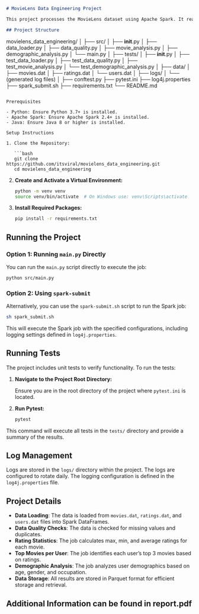 ```markdown
# MovieLens Data Engineering Project

This project processes the MovieLens dataset using Apache Spark. It reads in movies and ratings data, calculates rating statistics, identifies top movies per user, and performs demographic analysis. The results are stored in Parquet format.

## Project Structure

```
movielens_data_engineering/
│
├── src/
│   ├── __init__.py
│   ├── data_loader.py
│   ├── data_quality.py
│   ├── movie_analysis.py
│   ├── demographic_analysis.py
│   └── main.py
│
├── tests/
│   ├── __init__.py
│   ├── test_data_loader.py
│   ├── test_data_quality.py
│   ├── test_movie_analysis.py
│   └── test_demographic_analysis.py
│
├── data/
│   ├── movies.dat
│   ├── ratings.dat
│   └── users.dat
│
├── logs/
│   └── (generated log files)
│
├── conftest.py
├── pytest.ini
├── log4j.properties
├── spark_submit.sh
├── requirements.txt
└── README.md
```

Prerequisites

- Python: Ensure Python 3.7+ is installed.
- Apache Spark: Ensure Apache Spark 2.4+ is installed.
- Java: Ensure Java 8 or higher is installed.

Setup Instructions

1. Clone the Repository:

   ```bash
   git clone https://github.com/itsviral/movielens_data_engineering.git
   cd movielens_data_engineering
   ```

2. **Create and Activate a Virtual Environment:**

   ```bash
   python -m venv venv
   source venv/bin/activate  # On Windows use: venv\Scripts\activate
   ```

3. **Install Required Packages:**

   ```bash
   pip install -r requirements.txt
   ```

## Running the Project

### Option 1: Running `main.py` Directly

You can run the `main.py` script directly to execute the job:

```bash
python src/main.py
```

### Option 2: Using `spark-submit`

Alternatively, you can use the `spark-submit.sh` script to run the Spark job:

```bash
sh spark_submit.sh
```

This will execute the Spark job with the specified configurations, including logging settings defined in `log4j.properties`.

## Running Tests

The project includes unit tests to verify functionality. To run the tests:

1. **Navigate to the Project Root Directory:**

   Ensure you are in the root directory of the project where `pytest.ini` is located.

2. **Run Pytest:**

   ```bash
   pytest
   ```

This command will execute all tests in the `tests/` directory and provide a summary of the results.

## Log Management

Logs are stored in the `logs/` directory within the project. The logs are configured to rotate daily. The logging configuration is defined in the `log4j.properties` file.

## Project Details

- **Data Loading**: The data is loaded from `movies.dat`, `ratings.dat`, and `users.dat` files into Spark DataFrames.
- **Data Quality Checks**: The data is checked for missing values and duplicates.
- **Rating Statistics**: The job calculates max, min, and average ratings for each movie.
- **Top Movies per User**: The job identifies each user’s top 3 movies based on ratings.
- **Demographic Analysis**: The job analyzes user demographics based on age, gender, and occupation.
- **Data Storage**: All results are stored in Parquet format for efficient storage and retrieval.

## Additional Information can be found in report.pdf
